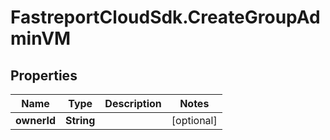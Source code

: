# FastreportCloudSdk.CreateGroupAdminVM

## Properties

Name | Type | Description | Notes
------------ | ------------- | ------------- | -------------
**ownerId** | **String** |  | [optional] 


